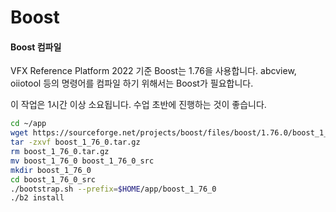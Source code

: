# Boost

#### Boost 컴파일

VFX Reference Platform 2022 기준 Boost는 1.76을 사용합니다.
abcview, oiiotool 등의 명령어를 컴파일 하기 위해서는 Boost가 필요합니다.

이 작업은 1시간 이상 소요됩니다. 수업 초반에 진행하는 것이 좋습니다.

```bash
cd ~/app
wget https://sourceforge.net/projects/boost/files/boost/1.76.0/boost_1_76_0.tar.gz
tar -zxvf boost_1_76_0.tar.gz
rm boost_1_76_0.tar.gz
mv boost_1_76_0 boost_1_76_0_src
mkdir boost_1_76_0
cd boost_1_76_0_src
./bootstrap.sh --prefix=$HOME/app/boost_1_76_0
./b2 install
```
